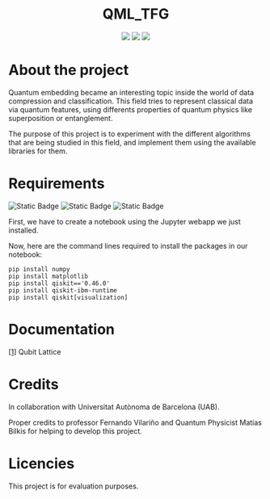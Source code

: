 <h1 align="center">
  QML_TFG
</h1>

<p align="center">
  <img src="https://img.shields.io/github/followers/kaitouser?style=flat-square&logo=github"/>
  <img src="https://img.shields.io/github/commit-activity/t/kaitouser/QML_TFG?style=flat-square&color=green"/>
  <img src="https://img.shields.io/pypi/l/qiskit?style=flat-square&color=orange"/>
</p>

# About the project

Quantum embedding became an interesting topic inside the world of data compression and classification.
This field tries to represent classical data via quantum features, using differents properties of quantum physics like superposition or entanglement.

The purpose of this project is to experiment with the different algorithms that are being studied in this field, and implement them using the available libraries for them.

# Requirements

![Static Badge](https://img.shields.io/badge/Jupyter-F37626?style=for-the-badge&logo=Jupyter&logoColor=white&labelColor=black&link=https%3A%2F%2Fjupyter.org%2F)
![Static Badge](https://img.shields.io/badge/Python-3776AB?style=for-the-badge&logo=Python&logoColor=white&labelColor=black&link=https%3A%2F%2Fwww.python.org%2F)
![Static Badge](https://img.shields.io/badge/Qiskit-6929C4?style=for-the-badge&logo=Qiskit&labelColor=black&link=https%3A%2F%2Fdocs.quantum.ibm.com%2F)

First, we have to create a notebook using the Jupyter webapp we just installed.

Now, here are the command lines required to install the packages in our notebook:
~~~
pip install numpy
pip install matplotlib
pip install qiskit=='0.46.0'
pip install qiskit-ibm-runtime
pip install qiskit[visualization]
~~~

# Documentation

[[1]](https://github.com/kaitouser/QML_TFG/blob/d71f04b7f191ca446d577f28cbfe7871e80e2c48/Tutorial/Quantum%20encoding/Quantum_representations_tutorial.ipynb#L841) Qubit Lattice

# Credits
In collaboration with Universitat Autònoma de Barcelona (UAB).

Proper credits to professor Fernando Vilariño and Quantum Physicist Matías Bilkis for helping to develop this project.

# Licencies
This project is for evaluation purposes.
